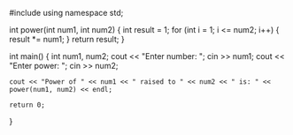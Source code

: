 #include <iostream>
using namespace std;

int power(int num1, int num2) {
    int result = 1; 
    for (int i = 1; i <= num2; i++) {
        result *= num1;
    }
    return result;
}

int main() {
    int num1, num2;
    cout << "Enter number: ";
    cin >> num1;
    cout << "Enter power: ";
    cin >> num2;

    cout << "Power of " << num1 << " raised to " << num2 << " is: " << power(num1, num2) << endl;

    return 0;
}
